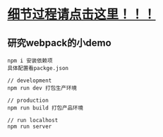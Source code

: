 # [细节过程请点击这里！！！](./具体步骤细化1#top)

## 研究webpack的小demo
```
npm i 安装依赖项
具体配置看packge.json

// development 
npm run dev 打包生产环境

// production
npm run build 打包产品环境

// run localhost
npm run server
```
